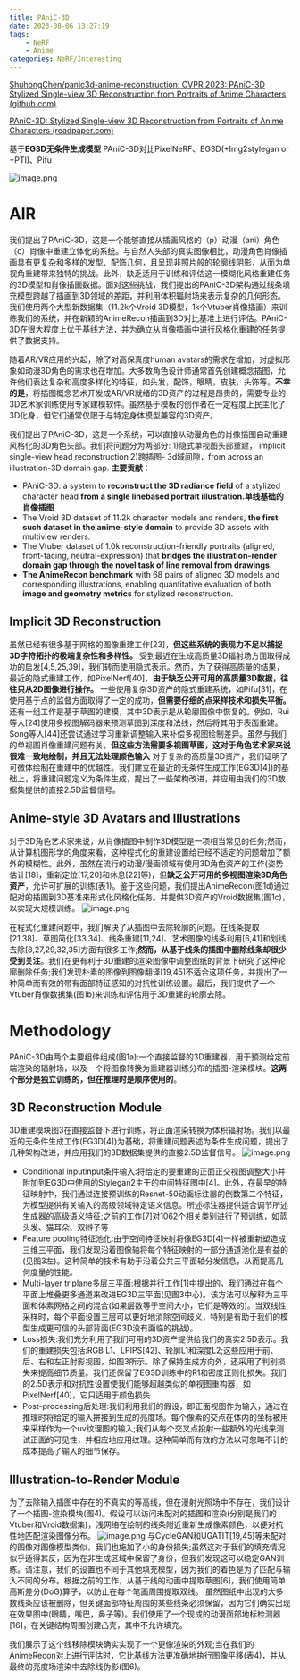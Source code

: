 ```yaml
---
title: PAniC-3D
date: 2023-08-06 13:27:19
tags:
    - NeRF
    - Anime
categories: NeRF/Interesting
---
```


[ShuhongChen/panic3d-anime-reconstruction: CVPR 2023: PAniC-3D Stylized Single-view 3D Reconstruction from Portraits of Anime Characters (github.com)](https://github.com/ShuhongChen/panic3d-anime-reconstruction)

[PAniC-3D: Stylized Single-view 3D Reconstruction from Portraits of Anime Characters (readpaper.com)](https://readpaper.com/pdf-annotate/note?pdfId=4738337093785239553&noteId=1903166679687203840)

基于**EG3D无条件生成模型**
PAniC-3D对比PixelNeRF、EG3D(+Img2stylegan or +PTI)、Pifu

![image.png](https://raw.githubusercontent.com/qiyun71/Blog_images/main/pictures/20230806132746.png)


<!-- more -->

# AIR

我们提出了PAniC-3D，这是一个能够直接从插画风格的（p）动漫（ani）角色（c）肖像中重建立体化的系统。与自然人头部的真实图像相比，动漫角色肖像插画具有更复杂和多样的发型、配饰几何，且呈现非照片般的轮廓线阴影，从而为单视角重建带来独特的挑战。此外，缺乏适用于训练和评估这一模糊化风格重建任务的3D模型和肖像插画数据。面对这些挑战，我们提出的PAniC-3D架构通过线条填充模型跨越了插画到3D领域的差距，并利用体积辐射场来表示复杂的几何形态。我们使用两个大型新数据集（11.2k个Vroid 3D模型，1k个Vtuber肖像插画）来训练我们的系统，并在新颖的AnimeRecon插画到3D对比基准上进行评估。PAniC-3D在很大程度上优于基线方法，并为确立从肖像插画中进行风格化重建的任务提供了数据支持。

随着AR/VR应用的兴起，除了对高保真度human avatars的需求在增加，对虚拟形象如动漫3D角色的需求也在增加。大多数角色设计师通常首先创建概念插图，允许他们表达复杂和高度多样化的特征，如头发，配饰，眼睛，皮肤，头饰等。**不幸的是**，将插图概念艺术开发成AR/VR就绪的3D资产的过程是昂贵的，需要专业的3D艺术家训练使用专家建模软件。虽然基于模板的创作者在一定程度上民主化了3D化身，但它们通常仅限于与特定身体模型兼容的3D资产。

我们提出了PAniC-3D，这是一个系统，可以直接从动漫角色的肖像插图自动重建风格化的3D角色头部。我们将问题分为两部分:
1)隐式单视图头部重建， implicit single-view head reconstruction
2)跨插图- 3d域间隙，from across an illustration-3D domain gap.
**主要贡献**：
- PAniC-3D: a system to **reconstruct the 3D radiance field** of a stylized character head **from a single linebased portrait illustration.单线基础的肖像插图**
- The Vroid 3D dataset of 11.2k character models and renders, **the first such dataset in the anime-style domain** to provide 3D assets with multiview renders.
- The Vtuber dataset of 1.0k reconstruction-friendly portraits (aligned, front-facing, neutral-expression) that **bridges the illustration-render domain gap through the novel task of line removal from drawings**.
- **The AnimeRecon benchmark** with 68 pairs of aligned 3D models and corresponding illustrations, enabling quantitative evaluation of both **image and geometry metrics** for stylized reconstruction.

## Implicit 3D Reconstruction

虽然已经有很多基于网格的图像重建工作[23]，**但这些系统的表现力不足以捕捉3D字符拓扑的极端复杂性和多样性。**
受到最近在生成高质量3D辐射场方面取得成功的启发[4,5,25,39]，我们转而使用隐式表示。然而，为了获得高质量的结果，最近的隐式重建工作，如PixelNerf[40]，**由于缺乏公开可用的高质量3D数据，往往只从2D图像进行操作。**
一些使用复杂3D资产的隐式重建系统，如Pifu[31]，在使用基于点的监督方面取得了一定的成功，**但需要仔细的点采样技术和损失平衡。**
还有一组工作是基于草图的建模，其中3D表示是从轮廓图像中恢复的。例如，Rui等人[24]使用多视图解码器来预测草图到深度和法线，然后将其用于表面重建。Song等人[44]还尝试通过学习重新调整输入来补偿多视图绘制差异。虽然与我们的单视图肖像重建问题有关，**但这些方法需要多视图草图，这对于角色艺术家来说很难一致地绘制，并且无法处理颜色输入**
对于复杂的高质量3D资产，我们证明了可微体绘制在重建中的优越性。我们建立在最近的无条件生成工作(EG3D[4])的基础上，将重建问题定义为条件生成，提出了一些架构改进，并应用由我们的3D数据集提供的直接2.5D监督信号。

## Anime-style 3D Avatars and Illustrations

对于3D角色艺术家来说，从肖像插图中制作3D模型是一项相当常见的任务;然而，从计算机图形学的角度来看，这种程式化的重建设置给已经不适定的问题增加了额外的模糊性。此外，虽然在流行的动漫/漫画领域有使用3D角色资产的工作(姿势估计[18]，重新定位[17,20]和休息[22]等)，但**缺乏公开可用的多视图渲染3D角色资产**，允许可扩展的训练(表1)。鉴于这些问题，我们提出AnimeRecon(图1d)通过配对的插图到3D基准来形式化风格化任务。并提供3D资产的Vroid数据集(图1c)，以实现大规模训练。
![image.png](https://raw.githubusercontent.com/qiyun71/Blog_images/main/pictures/20230806132746.png)


在程式化重建问题中，我们解决了从插图中去除轮廓的问题。在线条提取[21,38]、草图简化[33,34]、线条重建[11,24]、艺术图像的线条利用[6,41]和划线去除[8,27,29,32,35]方面有很多工作;**然而，从基于线条的插图中删除线条却很少受到关注**。我们在更有利于3D重建的渲染图像中调整图纸的背景下研究了这种轮廓删除任务;我们发现朴素的图像到图像翻译[19,45]不适合这项任务，并提出了一种简单而有效的带有面部特征感知的对抗性训练设置。最后，我们提供了一个Vtuber肖像数据集(图1b)来训练和评估用于3D重建的轮廓去除。

# Methodology

PAniC-3D由两个主要组件组成(图1a):一个直接监督的3D重建器，用于预测给定前端渲染的辐射场，以及一个将图像转换为重建器训练分布的插图-渲染模块。**这两个部分是独立训练的，但在推理时是顺序使用的**。

## 3D Reconstruction Module

3D重建模块图3在直接监督下进行训练，将正面渲染转换为体积辐射场。我们以最近的无条件生成工作(EG3D[4])为基础，将重建问题表述为条件生成问题，提出了几种架构改进，并应用我们的3D数据集提供的直接2.5D监督信号。
![image.png](https://raw.githubusercontent.com/qiyun71/Blog_images/main/pictures/20230806135527.png)

- Conditional inputinput条件输入:将给定的要重建的正面正交视图调整大小并附加到EG3D中使用的Stylegan2主干的中间特征图中[4]。此外，在最早的特征映射中，我们通过连接预训练的Resnet-50动画标注器的倒数第二个特征，为模型提供有关输入的高级领域特定语义信息。所述标注器提供适合调节所述生成器的高级语义特征;之前的工作[7]对1062个相关类别进行了预训练，如蓝头发、猫耳朵、双辫子等
- Feature pooling特征池化:由于空间特征映射将像EG3D[4]一样被重新塑造成三维三平面，我们发现沿着图像轴将每个特征映射的一部分通道池化是有益的(见图3左)。这种简单的技术有助于沿着公共三平面轴分发信息，从而提高几何度量的性能。
- Multi-layer triplane多层三平面:根据并行工作[1]中提出的，我们通过在每个平面上堆叠更多通道来改进EG3D三平面(见图3中心)。该方法可以解释为三平面和体素网格之间的混合(如果层数等于空间大小，它们是等效的)。当双线性采样时，每个平面设置三层可以更好地消除空间歧义，特别是有助于我们的模型生成更可信的头部背面(EG3D没有面临的挑战)。
- Loss损失:我们充分利用了我们可用的3D资产提供给我们的真实2.5D表示。我们的重建损失包括:RGB L1、LPIPS[42]、轮廓L1和深度L2;这些应用于前、后、右和左正射影视图，如图3所示。除了保持生成方向外，还采用了判别损失来提高细节质量。我们还保留了EG3D训练中的R1和密度正则化损失。我们的2.5D表示和对抗性设置使我们能够超越类似的单视图重构器，如PixelNerf[40]，它只适用于颜色损失
- Post-processing后处理:我们利用我们的假设，即正面视图作为输入，通过在推理时将给定的输入拼接到生成的亮度场。每个像素的交点在体内的坐标被用来采样作为一个uv纹理图的输入;我们从每个交叉点投射一些额外的光线来测试正面的可见性，并相应地应用纹理。这种简单而有效的方法以可忽略不计的成本提高了输入的细节保存。


## Illustration-to-Render Module

为了去除输入插图中存在的不真实的等高线，但在漫射光照场中不存在，我们设计了一个插图-渲染模块(图4)。假设可以访问未配对的插图和渲染(分别是我们的Vtuber和Vroid数据集)，浅网络在绘制的线条附近重新生成像素颜色，以便对抗性地匹配渲染图像分布。
![image.png](https://raw.githubusercontent.com/qiyun71/Blog_images/main/pictures/20230806135919.png)
与CycleGAN和UGATIT[19,45]等未配对的图像对图像模型类似，我们也施加了小的身份损失;虽然这对于我们的填充情况似乎适得其反，因为在非生成区域中保留了身份，但我们发现这可以稳定GAN训练。请注意，我们的设置也不同于其他填充模型，因为我们的着色是为了匹配与输入不同的分布。根据之前的工作，从基于线的动画中提取草图[6]，我们使用简单高斯差分(DoG)算子，以防止在每个笔画周围提取双线。
虽然图纸中出现的大多数线条应该被删除，但关键面部特征周围的某些线条必须保留，因为它们确实出现在效果图中(眼睛，嘴巴，鼻子等)。我们使用了一个现成的动漫面部地标检测器[16]，在关键结构周围创建凸壳，其中不允许填充。

我们展示了这个线移除模块确实实现了一个更像渲染的外观;当在我们的AnimeRecon对上进行评估时，它比基线方法更准确地执行图像平移(表4)，并从最终的亮度场渲染中去除线伪影(图6)。
